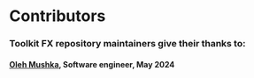 # Contributors

### Toolkit FX repository maintainers give their thanks to:

#### [Oleh Mushka](https://github.com/olehmushka), Software engineer, May 2024

